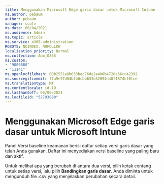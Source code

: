```yaml
---
title: Menggunakan Microsoft Edge garis dasar untuk Microsoft Intune
ms.author: pebaum
author: pebaum
manager: scotv
ms.date: 06/04/2021
ms.audience: Admin
ms.topic: article
ms.service: o365-administration
ROBOTS: NOINDEX, NOFOLLOW
localization_priority: Normal
ms.collection: Adm_O365
ms.custom:
- "9006500"
- "11141"
ms.openlocfilehash: 00b2551a8b033bec76de2a480b4728a36cc42392
ms.sourcegitcommit: f7a9e97d04b7b6cbb633b32094d40f1874bf0fce
ms.translationtype: MT
ms.contentlocale: id-ID
ms.lasthandoff: 06/06/2021
ms.locfileid: "52793880"
---
```

# <a name="use-microsoft-edge-baseline-settings-for-microsoft-intune"></a>Menggunakan Microsoft Edge garis dasar untuk Microsoft Intune

Panel Versi baseline keamanan berisi daftar setiap versi garis dasar yang telah Anda gunakan. Daftar ini menyediakan versi baseline yang paling baru dan aktif.

Untuk melihat apa yang berubah di antara dua versi, pilih kotak centang untuk setiap versi, lalu pilih **Bandingkan garis dasar**. Anda diminta untuk mengunduh file .csv yang menjelaskan perubahan secara detail.